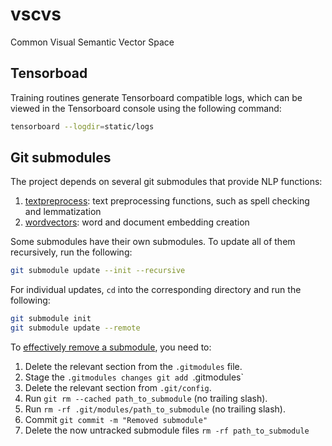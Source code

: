 # vscvs
Common Visual Semantic Vector Space

## Tensorboad

Training routines generate Tensorboard compatible logs, which can be viewed in the Tensorboard console using the following command:

```bash
tensorboard --logdir=static/logs
```

## Git submodules

The project depends on several git submodules that provide NLP functions:

1. [textpreprocess](https://github.com/fcoclavero/textpreprocess): text preprocessing functions, such as spell checking and lemmatization
2. [wordvectors](https://github.com/fcoclavero/wordvectors): word and document embedding creation

Some submodules have their own submodules. To update all of them recursively, run the following:

```bash
git submodule update --init --recursive
```

For individual updates, `cd` into the corresponding directory and run the following:

```bash
git submodule init
git submodule update --remote
```

To [effectively remove a submodule](https://gist.github.com/myusuf3/7f645819ded92bda6677), you need to:

1. Delete the relevant section from the `.gitmodules` file.
2. Stage the `.gitmodules changes git add `.gitmodules`
3. Delete the relevant section from `.git/config`.
4. Run `git rm --cached path_to_submodule` (no trailing slash).
5. Run `rm -rf .git/modules/path_to_submodule` (no trailing slash).
6. Commit `git commit -m "Removed submodule"`
7. Delete the now untracked submodule files `rm -rf path_to_submodule`
